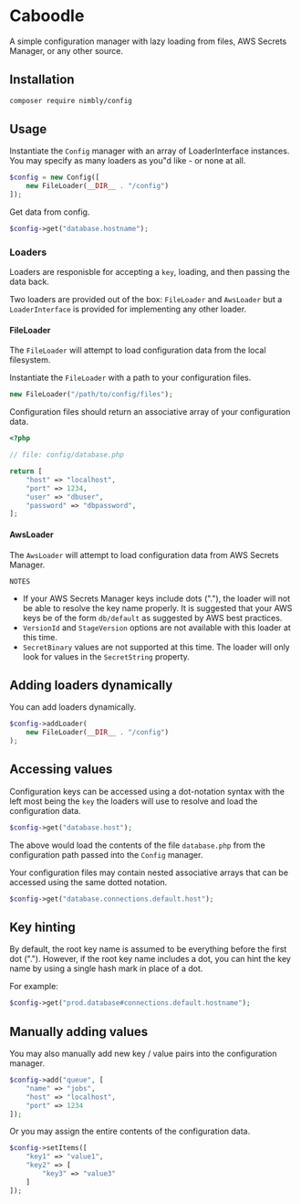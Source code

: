 # Caboodle

A simple configuration manager with lazy loading from files, AWS Secrets Manager, or any other source.

## Installation

```bash
composer require nimbly/config
```

## Usage

Instantiate the ```Config``` manager with an array of LoaderInterface instances. You may specify as many loaders as you"d like - or none at all.

```php
$config = new Config([
	new FileLoader(__DIR__ . "/config")
]);
```

Get data from config.

```php
$config->get("database.hostname");
```

### Loaders

Loaders are responisble for accepting a ```key```, loading, and then passing the data back.

Two loaders are provided out of the box: ```FileLoader``` and ```AwsLoader``` but a ```LoaderInterface``` is provided for implementing any other loader.

#### FileLoader

The ```FileLoader``` will attempt to load configuration data from the local filesystem.

Instantiate the ```FileLoader``` with a path to your configuration files.

```php
new FileLoader("/path/to/config/files");
```

Configuration files should return an associative array of your configuration data.

```php
<?php

// file: config/database.php

return [
	"host" => "localhost",
	"port" => 1234,
	"user" => "dbuser",
	"password" => "dbpassword",
];
```

#### AwsLoader

The ```AwsLoader``` will attempt to load configuration data from AWS Secrets Manager.

```NOTES```
* If your AWS Secrets Manager keys include dots ("."), the loader will not be able to resolve the key name properly. It is suggested that your AWS keys be of the form ```db/default``` as suggested by AWS best practices.
* ```VersionId``` and ```StageVersion``` options are not available with this loader at this time.
* ```SecretBinary``` values are not supported at this time. The loader will only look for values in the ```SecretString``` property.

## Adding loaders dynamically

You can add loaders dynamically.

```php
$config->addLoader(
	new FileLoader(__DIR__ . "/config")
);
```

## Accessing values

Configuration keys can be accessed using a dot-notation syntax with the left most being the ```key``` the loaders will use to resolve and load the configuration data.

```php
$config->get("database.host");
```

The above would load the contents of the file ```database.php``` from the configuration path passed into the ```Config``` manager.

Your configuration files may contain nested associative arrays that can be accessed using the same dotted notation.

```php
$config->get("database.connections.default.host");
```

## Key hinting

By default, the root key name is assumed to be everything before the first dot ("."). However, if the root key name includes a dot, you can hint the key name by using a single hash mark in place of a dot.

For example:

```php
$config->get("prod.database#connections.default.hostname");
```

## Manually adding values

You may also manually add new key / value pairs into the configuration manager.

```php
$config->add("queue", [
	"name" => "jobs",
	"host" => "localhost",
	"port" => 1234
]);
```

Or you may assign the entire contents of the configuration data.

```php
$config->setItems([
	"key1" => "value1",
	"key2" => [
		"key3" => "value3"
	]
]);
```